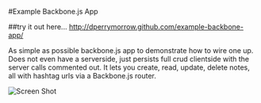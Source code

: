 #Example Backbone.js App

##try it out here...
<http://dperrymorrow.github.com/example-backbone-app/>

As simple as possible backbone.js app to demonstrate how to wire one up. Does not even have a serverside, just persists full crud clientside with the server calls commented out.
It lets you create, read, update, delete notes, all with hashtag urls via a Backbone.js router.

![Screen Shot](https://raw.github.com/dperrymorrow/example-backbone-app/master/img/screen-shot.jpg)
